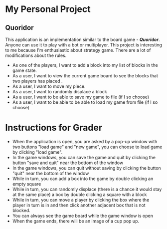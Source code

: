 # My Personal Project

## Quoridor 

This application is an implementation similar to the board game - ***Quoridor***. Anyone can use it to play with a bot or multiplayer. This project is interesting to me because I'm enthusiastic about strategy game. There are a lot of modifications about the rules. 

- As one of the players, I want to add a block into my list of blocks in the game state.
- As a user, I want to view the current game board to see the blocks that two players has placed .
- As a user, I want to move my piece.
- As a user, I want to randomly displace a block
- As a user, I want to be able to save my game to file (if I so choose)
- As a user, I want to be able to be able to load my game from file (if I so choose)

# Instructions for Grader
- When the application is open, you are asked by a pop-up window with two buttons "load game" and "new game", you can choose to load game by clicking "load game".
- In the game windows, you can save the game and quit by clicking the button "save and quit" near the bottom of the window
- In the game windows, you can quit without saving by clicking the button "quit" near the bottom of the window
- While in turn, you can add a box into the game by double clicking an empty square
- While in turn, you can randomly displace (there is a chance it would stay at the same place) a box by double clicking a square with a block
- While in turn, you can move a player by clicking the box where the player in turn is in and then click another adjacent box that is not blocked.
- You can always see the game board while the game window is open
- When the game ends, there will be an image of a cup pop up.